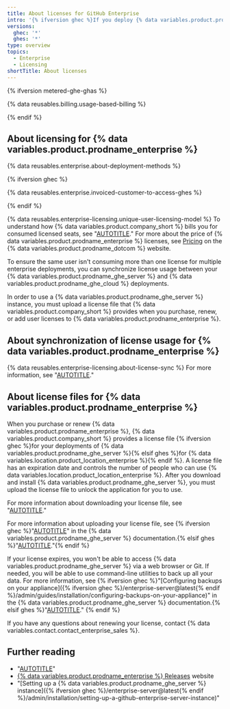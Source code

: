 ```yaml
---
title: About licenses for GitHub Enterprise
intro: '{% ifversion ghec %}If you deploy {% data variables.product.prodname_ghe_server %} in addition to using {% data variables.product.prodname_ghe_cloud %}, you{% else %}You{% endif %} can synchronize your license usage between{% ifversion ghes %} {% data variables.product.prodname_enterprise %}{% endif %} deployments, and use a license file to unlock each {% data variables.product.prodname_ghe_server %} instance.'
versions:
  ghec: '*'
  ghes: '*'
type: overview
topics:
  - Enterprise
  - Licensing
shortTitle: About licenses
---
```


{% ifversion metered-ghe-ghas %}

{% data reusables.billing.usage-based-billing %}

{% endif %}

## About licensing for {% data variables.product.prodname_enterprise %}

{% data reusables.enterprise.about-deployment-methods %}

{% ifversion ghec %}

{% data reusables.enterprise.invoiced-customer-to-access-ghes %}

{% endif %}

{% data reusables.enterprise-licensing.unique-user-licensing-model %} To understand how {% data variables.product.company_short %} bills you for consumed licensed seats, see "[AUTOTITLE](/billing/managing-the-plan-for-your-github-account/about-per-user-pricing)." For more about the price of {% data variables.product.prodname_enterprise %} licenses, see [Pricing](https://github.com/pricing) on the {% data variables.product.prodname_dotcom %} website.

To ensure the same user isn't consuming more than one license for multiple enterprise deployments, you can synchronize license usage between your {% data variables.product.prodname_ghe_server %} and {% data variables.product.prodname_ghe_cloud %} deployments.

In order to use a {% data variables.product.prodname_ghe_server %} instance, you must upload a license file that {% data variables.product.company_short %} provides when you purchase, renew, or add user licenses to {% data variables.product.prodname_enterprise %}.

## About synchronization of license usage for {% data variables.product.prodname_enterprise %}

{% data reusables.enterprise-licensing.about-license-sync %} For more information, see "[AUTOTITLE](/billing/managing-your-license-for-github-enterprise/syncing-license-usage-between-github-enterprise-server-and-github-enterprise-cloud)."

## About license files for {% data variables.product.prodname_enterprise %}

When you purchase or renew {% data variables.product.prodname_enterprise %}, {% data variables.product.company_short %} provides a license file {% ifversion ghec %}for your deployments of {% data variables.product.prodname_ghe_server %}{% elsif ghes %}for {% data variables.location.product_location_enterprise %}{% endif %}. A license file has an expiration date and controls the number of people who can use {% data variables.location.product_location_enterprise %}. After you download and install {% data variables.product.prodname_ghe_server %}, you must upload the license file to unlock the application for you to use.

For more information about downloading your license file, see "[AUTOTITLE](/billing/managing-your-license-for-github-enterprise/downloading-your-license-for-github-enterprise)."

For more information about uploading your license file, see {% ifversion ghec %}"[AUTOTITLE](/enterprise-server@latest/billing/managing-your-license-for-github-enterprise/uploading-a-new-license-to-github-enterprise-server)" in the {% data variables.product.prodname_ghe_server %} documentation.{% elsif ghes %}"[AUTOTITLE](/billing/managing-your-license-for-github-enterprise/uploading-a-new-license-to-github-enterprise-server)."{% endif %}

If your license expires, you won't be able to access {% data variables.product.prodname_ghe_server %} via a web browser or Git. If needed, you will be able to use command-line utilities to back up all your data. For more information, see {% ifversion ghec %}"[Configuring backups on your appliance]({% ifversion ghec %}/enterprise-server@latest{% endif %}/admin/guides/installation/configuring-backups-on-your-appliance)" in the {% data variables.product.prodname_ghe_server %} documentation.{% elsif ghes %}"[AUTOTITLE](/admin/configuration/configuring-your-enterprise/configuring-backups-on-your-appliance)." {% endif %}

If you have any questions about renewing your license, contact {% data variables.contact.contact_enterprise_sales %}.

## Further reading

* "[AUTOTITLE](/billing/managing-your-github-billing-settings/about-billing-for-your-enterprise)"
* [{% data variables.product.prodname_enterprise %} Releases](https://enterprise.github.com/releases/) website
* "[Setting up a {% data variables.product.prodname_ghe_server %} instance]({% ifversion ghec %}/enterprise-server@latest{% endif %}/admin/installation/setting-up-a-github-enterprise-server-instance)"
